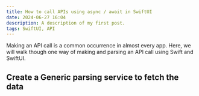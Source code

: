 ```yaml
---
title: How to call APIs using async / await in SwiftUI
date: 2024-06-27 16:04
description: A description of my first post.
tags: SwiftUI, API
---
```


Making an API call is a common occurrence in almost every app. 
Here, we will walk though one way of making and parsing an API call using Swift and SwiftUI.

## Create a Generic parsing service to fetch the data
